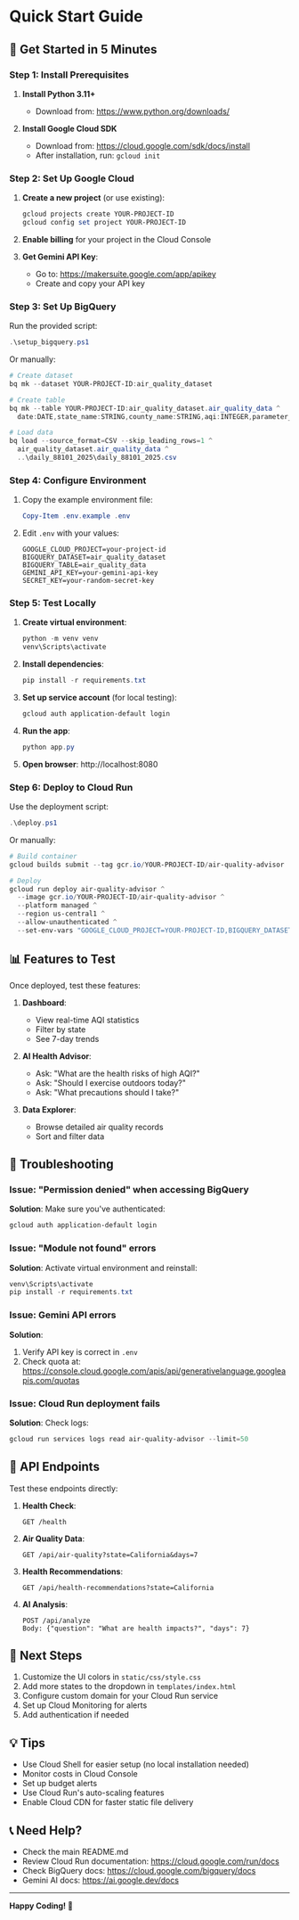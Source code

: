 # Quick Start Guide

## 🚀 Get Started in 5 Minutes

### Step 1: Install Prerequisites

1. **Install Python 3.11+**
   - Download from: https://www.python.org/downloads/

2. **Install Google Cloud SDK**
   - Download from: https://cloud.google.com/sdk/docs/install
   - After installation, run: `gcloud init`

### Step 2: Set Up Google Cloud

1. **Create a new project** (or use existing):
   ```powershell
   gcloud projects create YOUR-PROJECT-ID
   gcloud config set project YOUR-PROJECT-ID
   ```

2. **Enable billing** for your project in the Cloud Console

3. **Get Gemini API Key**:
   - Go to: https://makersuite.google.com/app/apikey
   - Create and copy your API key

### Step 3: Set Up BigQuery

Run the provided script:
```powershell
.\setup_bigquery.ps1
```

Or manually:
```powershell
# Create dataset
bq mk --dataset YOUR-PROJECT-ID:air_quality_dataset

# Create table
bq mk --table YOUR-PROJECT-ID:air_quality_dataset.air_quality_data ^
  date:DATE,state_name:STRING,county_name:STRING,aqi:INTEGER,parameter_name:STRING,site_name:STRING

# Load data
bq load --source_format=CSV --skip_leading_rows=1 ^
  air_quality_dataset.air_quality_data ^
  ..\daily_88101_2025\daily_88101_2025.csv
```

### Step 4: Configure Environment

1. Copy the example environment file:
   ```powershell
   Copy-Item .env.example .env
   ```

2. Edit `.env` with your values:
   ```env
   GOOGLE_CLOUD_PROJECT=your-project-id
   BIGQUERY_DATASET=air_quality_dataset
   BIGQUERY_TABLE=air_quality_data
   GEMINI_API_KEY=your-gemini-api-key
   SECRET_KEY=your-random-secret-key
   ```

### Step 5: Test Locally

1. **Create virtual environment**:
   ```powershell
   python -m venv venv
   venv\Scripts\activate
   ```

2. **Install dependencies**:
   ```powershell
   pip install -r requirements.txt
   ```

3. **Set up service account** (for local testing):
   ```powershell
   gcloud auth application-default login
   ```

4. **Run the app**:
   ```powershell
   python app.py
   ```

5. **Open browser**: http://localhost:8080

### Step 6: Deploy to Cloud Run

Use the deployment script:
```powershell
.\deploy.ps1
```

Or manually:
```powershell
# Build container
gcloud builds submit --tag gcr.io/YOUR-PROJECT-ID/air-quality-advisor

# Deploy
gcloud run deploy air-quality-advisor ^
  --image gcr.io/YOUR-PROJECT-ID/air-quality-advisor ^
  --platform managed ^
  --region us-central1 ^
  --allow-unauthenticated ^
  --set-env-vars "GOOGLE_CLOUD_PROJECT=YOUR-PROJECT-ID,BIGQUERY_DATASET=air_quality_dataset,BIGQUERY_TABLE=air_quality_data,GEMINI_API_KEY=YOUR-KEY"
```

## 📊 Features to Test

Once deployed, test these features:

1. **Dashboard**:
   - View real-time AQI statistics
   - Filter by state
   - See 7-day trends

2. **AI Health Advisor**:
   - Ask: "What are the health risks of high AQI?"
   - Ask: "Should I exercise outdoors today?"
   - Ask: "What precautions should I take?"

3. **Data Explorer**:
   - Browse detailed air quality records
   - Sort and filter data

## 🔧 Troubleshooting

### Issue: "Permission denied" when accessing BigQuery

**Solution**: Make sure you've authenticated:
```powershell
gcloud auth application-default login
```

### Issue: "Module not found" errors

**Solution**: Activate virtual environment and reinstall:
```powershell
venv\Scripts\activate
pip install -r requirements.txt
```

### Issue: Gemini API errors

**Solution**: 
1. Verify API key is correct in `.env`
2. Check quota at: https://console.cloud.google.com/apis/api/generativelanguage.googleapis.com/quotas

### Issue: Cloud Run deployment fails

**Solution**: Check logs:
```powershell
gcloud run services logs read air-quality-advisor --limit=50
```

## 📱 API Endpoints

Test these endpoints directly:

1. **Health Check**:
   ```
   GET /health
   ```

2. **Air Quality Data**:
   ```
   GET /api/air-quality?state=California&days=7
   ```

3. **Health Recommendations**:
   ```
   GET /api/health-recommendations?state=California
   ```

4. **AI Analysis**:
   ```
   POST /api/analyze
   Body: {"question": "What are health impacts?", "days": 7}
   ```

## 🎉 Next Steps

1. Customize the UI colors in `static/css/style.css`
2. Add more states to the dropdown in `templates/index.html`
3. Configure custom domain for your Cloud Run service
4. Set up Cloud Monitoring for alerts
5. Add authentication if needed

## 💡 Tips

- Use Cloud Shell for easier setup (no local installation needed)
- Monitor costs in Cloud Console
- Set up budget alerts
- Use Cloud Run's auto-scaling features
- Enable Cloud CDN for faster static file delivery

## 📞 Need Help?

- Check the main README.md
- Review Cloud Run documentation: https://cloud.google.com/run/docs
- Check BigQuery docs: https://cloud.google.com/bigquery/docs
- Gemini AI docs: https://ai.google.dev/docs

---

**Happy Coding! 🚀**
